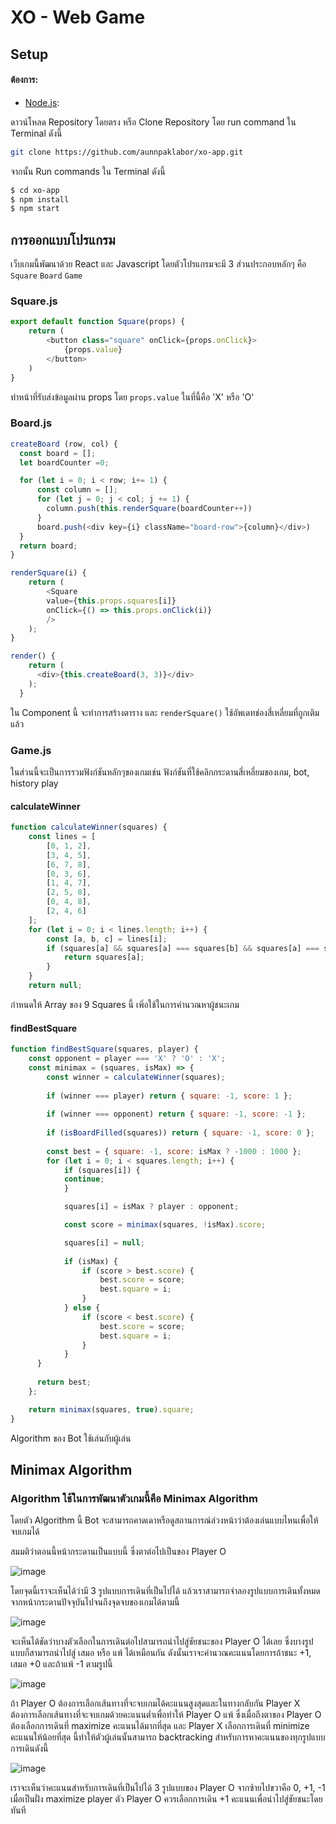 # XO - Web Game

## Setup

#### ต้องการ:

- [Node.js](https://nodejs.org):

ดาวน์โหลด Repository โดยตรง หรือ Clone Repository โดย run command ใน Terminal ดังนี้

```bash
git clone https://github.com/aunnpaklabor/xo-app.git
```
จากนั้น Run commands ใน Terminal ดังนี้

```bash
$ cd xo-app
$ npm install
$ npm start
```

## การออกแบบโปรแกรม

เว็บเกมนี้พัฒนาด้วย React และ Javascript โดยตัวโปรแกรมจะมี 3 ส่วนประกอบหลักๆ คือ `Square` `Board` `Game`

### Square.js
```javascript
export default function Square(props) {
    return (
        <button class="square" onClick={props.onClick}>
            {props.value}
        </button>
    )
}
```
ทำหน้าที่รับส่งข้อมูลผ่าน props โดย `props.value` ในที่นี้คือ 'X' หรือ 'O'


### Board.js
```javascript
createBoard (row, col) {
  const board = [];
  let boardCounter =0;

  for (let i = 0; i < row; i+= 1) {
      const column = []; 
      for (let j = 0; j < col; j += 1) {
        column.push(this.renderSquare(boardCounter++))
      }
      board.push(<div key={i} className="board-row">{column}</div>)
  }
  return board;
}

renderSquare(i) {
    return (
        <Square
        value={this.props.squares[i]}
        onClick={() => this.props.onClick(i)}
        />
    );
}

render() {
    return (
      <div>{this.createBoard(3, 3)}</div>
    );
  }
```
ใน Component นี้ จะทำการสร้างตาราง และ `renderSquare()` ใช้อัพเดทช่องสี่เหลี่ยมที่ถูกเติมแล้ว

### Game.js
ในส่วนนี้จะเป็นการรวมฟังก์ชันหลักๆของเกมเช่น ฟังก์ชันที่ใช้คลิกกระดานสี่เหลี่ยมของเกม, bot, history play

#### calculateWinner
```javascript
function calculateWinner(squares) {
    const lines = [
        [0, 1, 2],
        [3, 4, 5],
        [6, 7, 8],
        [0, 3, 6],
        [1, 4, 7],
        [2, 5, 8],
        [0, 4, 8],
        [2, 4, 6]
    ];
    for (let i = 0; i < lines.length; i++) {
        const [a, b, c] = lines[i];
        if (squares[a] && squares[a] === squares[b] && squares[a] === squares[c]) {
            return squares[a];
        }
    }
    return null;
```

กำหนดให้ Array ของ 9 Squares นี้ เพิ่อใช้ในการคำนวณหาผู้ชนะเกม  

#### findBestSquare

```javascript
function findBestSquare(squares, player) { 
    const opponent = player === 'X' ? 'O' : 'X';
    const minimax = (squares, isMax) => {
        const winner = calculateWinner(squares);
      
        if (winner === player) return { square: -1, score: 1 };
      
        if (winner === opponent) return { square: -1, score: -1 };
      
        if (isBoardFilled(squares)) return { square: -1, score: 0 };
      
        const best = { square: -1, score: isMax ? -1000 : 1000 };
        for (let i = 0; i < squares.length; i++) {
            if (squares[i]) {
            continue;
            }

            squares[i] = isMax ? player : opponent;

            const score = minimax(squares, !isMax).score;

            squares[i] = null;
  
            if (isMax) {
                if (score > best.score) {
                    best.score = score;
                    best.square = i;
                }
            } else {
                if (score < best.score) {
                    best.score = score;
                    best.square = i;
                }
            }
      }
      
      return best;
    };

    return minimax(squares, true).square;
}
```
Algorithm ของ Bot ใช้เล่นกับผู้เล่น

## Minimax Algorithm

### Algorithm ใช้ในการพัฒนาตัวเกมนี้คือ Minimax Algorithm

โดยตัว Algorithm นี้ Bot จะสามารถคาดเดาหรือดูสถานการณ์ล่วงหน้าว่าต้องเล่นแบบไหนเพื่อให้จบเกมได้  

สมมติว่าตอนนี้หน้ากระดานเป็นแบบนี้ ซึ่งตาต่อไปเป็นของ Player O  

![image](https://github.com/aunnpaklabor/xo-app/blob/master/1.png)

โดยจุดนี้เราจะเห็นได้ว่ามี 3 รูปแบบการเดินที่เป็นไปได้ แล้วเราสามารถจำลองรูปแบบการเดินทั้งหมดจากหน้ากระดานปัจจุบันไปจนถึงจุดจบของเกมได้ตามนี้

![image](https://github.com/aunnpaklabor/xo-app/blob/master/1_game_tree.png)

จะเห็นได้ชัดว่าบางตัวเลือกในการเดินต่อไปสามารถนำไปสู่ชัยชนะของ Player O ได้เลย ซึ่งบางรูปแบบก็สามารถนำไปสู่ เสมอ หรือ แพ้ ได้เหมือนกัน ดังนั้นเราจะคำนวณคะแนนโดยการถ้าชนะ +1, เสมอ +0 และถ้าแพ้ -1 ตามรูปนี้

![image](https://github.com/aunnpaklabor/xo-app/blob/master/2_game_tree.png)

ถ้า Player O ต้องการเลือกเส้นทางที่จะจบเกมได้คะแนนสูงสุดและในทางกลับกัน Player X ต้องการเลือกเส้นทางที่จะจบเกมด้วยคะแนนต่ำเพื่อทำให้ Player O แพ้ ซึ่งเมื่อถึงตาของ Player O ต้องเลือกการเดินที่ maximize คะแนนได้มากที่สุด และ Player X เลือกการเดินที่ minimize คะแนนให้น้อยที่สุด นี้ทำให้ตัวผู้เล่นนั้นสามารถ backtracking สำหรับการหาคะแนนของทุกรูปแบบการเดินดังนี้

![image](https://github.com/aunnpaklabor/xo-app/blob/master/3_game_tree.png)

เราจะเห็นว่าคะแนนสำหรับการเดินที่เป็นไปได้ 3 รูปแบบของ Player O จากซ้ายไปขวาคือ 0, +1, -1 เมื่อเป็นฝั่ง maximize player ตัว Player O ควรเลือกการเดิน +1 คะแนนเพื่อนำไปสู่ชัยชนะโดยทันที






